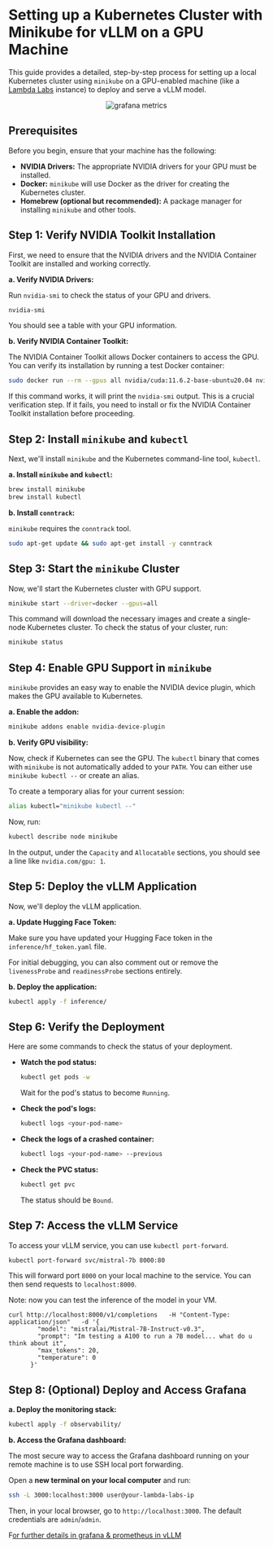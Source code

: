 
# Setting up a Kubernetes Cluster with Minikube for vLLM on a GPU Machine

This guide provides a detailed, step-by-step process for setting up a local Kubernetes cluster using `minikube` on a GPU-enabled machine (like a [Lambda Labs](https://lambda.ai) instance) to deploy and serve a vLLM model.


<p align="center">
  <img src="https://i.imgur.com/R2vH9VW.png" title="grafana metrics">
</p>

## Prerequisites

Before you begin, ensure that your machine has the following:

*   **NVIDIA Drivers:** The appropriate NVIDIA drivers for your GPU must be installed.
*   **Docker:** `minikube` will use Docker as the driver for creating the Kubernetes cluster.
*   **Homebrew (optional but recommended):** A package manager for installing `minikube` and other tools.

## Step 1: Verify NVIDIA Toolkit Installation

First, we need to ensure that the NVIDIA drivers and the NVIDIA Container Toolkit are installed and working correctly.

**a. Verify NVIDIA Drivers:**

Run `nvidia-smi` to check the status of your GPU and drivers.

```bash
nvidia-smi
```

You should see a table with your GPU information.

**b. Verify NVIDIA Container Toolkit:**

The NVIDIA Container Toolkit allows Docker containers to access the GPU. You can verify its installation by running a test Docker container:

```bash
sudo docker run --rm --gpus all nvidia/cuda:11.6.2-base-ubuntu20.04 nvidia-smi
```

If this command works, it will print the `nvidia-smi` output. This is a crucial verification step. If it fails, you need to install or fix the NVIDIA Container Toolkit installation before proceeding.

## Step 2: Install `minikube` and `kubectl`

Next, we'll install `minikube` and the Kubernetes command-line tool, `kubectl`.

**a. Install `minikube` and `kubectl`:**

```bash
brew install minikube
brew install kubectl
```

**b. Install `conntrack`:**

`minikube` requires the `conntrack` tool.

```bash
sudo apt-get update && sudo apt-get install -y conntrack
```

## Step 3: Start the `minikube` Cluster

Now, we'll start the Kubernetes cluster with GPU support.

```bash
minikube start --driver=docker --gpus=all
```

This command will download the necessary images and create a single-node Kubernetes cluster. To check the status of your cluster, run:

```bash
minikube status
```

## Step 4: Enable GPU Support in `minikube`

`minikube` provides an easy way to enable the NVIDIA device plugin, which makes the GPU available to Kubernetes.

**a. Enable the addon:**

```bash
minikube addons enable nvidia-device-plugin
```

**b. Verify GPU visibility:**

Now, check if Kubernetes can see the GPU. The `kubectl` binary that comes with `minikube` is not automatically added to your `PATH`. You can either use `minikube kubectl --` or create an alias.

To create a temporary alias for your current session:
```bash
alias kubectl="minikube kubectl --"
```

Now, run:
```bash
kubectl describe node minikube
```

In the output, under the `Capacity` and `Allocatable` sections, you should see a line like `nvidia.com/gpu: 1`.

## Step 5: Deploy the vLLM Application

Now, we'll deploy the vLLM application.

**a. Update Hugging Face Token:**

Make sure you have updated your Hugging Face token in the `inference/hf_token.yaml` file.


For initial debugging, you can also comment out or remove the `livenessProbe` and `readinessProbe` sections entirely.

**b. Deploy the application:**

```bash
kubectl apply -f inference/
```

## Step 6: Verify the Deployment

Here are some commands to check the status of your deployment.

*   **Watch the pod status:**
    ```bash
    kubectl get pods -w
    ```
    Wait for the pod's status to become `Running`.

*   **Check the pod's logs:**
    ```bash
    kubectl logs <your-pod-name>
    ```

*   **Check the logs of a crashed container:**
    ```bash
    kubectl logs <your-pod-name> --previous
    ```

*   **Check the PVC status:**
    ```bash
    kubectl get pvc
    ```
    The status should be `Bound`.

## Step 7: Access the vLLM Service

To access your vLLM service, you can use `kubectl port-forward`.

```bash
kubectl port-forward svc/mistral-7b 8000:80
```

This will forward port `8000` on your local machine to the service. You can then send requests to `localhost:8000`.

Note: now you can test the inference of the model in your VM.
```
curl http://localhost:8000/v1/completions   -H "Content-Type: application/json"   -d '{
        "model": "mistralai/Mistral-7B-Instruct-v0.3",
        "prompt": "Im testing a A100 to run a 7B model... what do u think about it",
        "max_tokens": 20,
        "temperature": 0
      }'
```

## Step 8: (Optional) Deploy and Access Grafana

**a. Deploy the monitoring stack:**

```bash
kubectl apply -f observability/
```

**b. Access the Grafana dashboard:**

The most secure way to access the Grafana dashboard running on your remote machine is to use SSH local port forwarding.

Open a **new terminal on your local computer** and run:

```bash
ssh -L 3000:localhost:3000 user@your-lambda-labs-ip
```

Then, in your local browser, go to `http://localhost:3000`. The default credentials are `admin`/`admin`.

F[or further details in grafana & prometheus in vLLM](https://docs.vllm.ai/en/v0.7.2/getting_started/examples/prometheus_grafana.html)
